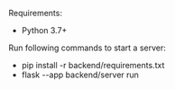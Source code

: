 Requirements:
- Python 3.7+

Run following commands to start a server:
- pip install -r backend/requirements.txt
- flask --app backend/server run 